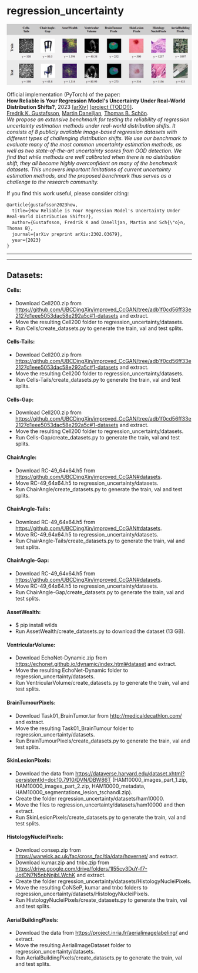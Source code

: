 # regression_uncertainty

![overview image](regression_uncertainty.png)

Official implementation (PyTorch) of the paper: \
**How Reliable is Your Regression Model's Uncertainty Under Real-World Distribution Shifts?**, 2023 [[arXiv]](https://arxiv.org/abs/2302.03679) [[project (TODO!)]](). \
[Fredrik K. Gustafsson](http://www.fregu856.com/), [Martin Danelljan](https://martin-danelljan.github.io/), [Thomas B. Schön](http://user.it.uu.se/~thosc112/). \
_We propose an extensive benchmark for testing the reliability of regression uncertainty estimation methods under real-world distribution shifts. It consists of 8 publicly available image-based regression datasets with different types of challenging distribution shifts. We use our benchmark to evaluate many of the most common uncertainty estimation methods, as well as two state-of-the-art uncertainty scores from OOD detection. We find that while methods are well calibrated when there is no distribution shift, they all become highly overconfident on many of the benchmark datasets. This uncovers important limitations of current uncertainty estimation methods, and the proposed benchmark thus serves as a challenge to the research community._

If you find this work useful, please consider citing:
```
@article{gustafsson2023how,
  title={How Reliable is Your Regression Model's Uncertainty Under Real-World Distribution Shifts?},
  author={Gustafsson, Fredrik K and Danelljan, Martin and Sch{\"o}n, Thomas B},
  journal={arXiv preprint arXiv:2302.03679},
  year={2023}
}
```




***
***

## Datasets:

#### Cells:
- Download Cell200.zip from https://github.com/UBCDingXin/improved_CcGAN/tree/adb1f0cd56ff33e2127d1eee5053dac58e292a5c#1-datasets and extract.
- Move the resulting Cell200 folder to regression_uncertainty/datasets.
- Run Cells/create_datasets.py to generate the train, val and test splits.

#### Cells-Tails:
- Download Cell200.zip from https://github.com/UBCDingXin/improved_CcGAN/tree/adb1f0cd56ff33e2127d1eee5053dac58e292a5c#1-datasets and extract.
- Move the resulting Cell200 folder to regression_uncertainty/datasets.
- Run Cells-Tails/create_datasets.py to generate the train, val and test splits.

#### Cells-Gap:
- Download Cell200.zip from https://github.com/UBCDingXin/improved_CcGAN/tree/adb1f0cd56ff33e2127d1eee5053dac58e292a5c#1-datasets and extract.
- Move the resulting Cell200 folder to regression_uncertainty/datasets.
- Run Cells-Gap/create_datasets.py to generate the train, val and test splits.

#### ChairAngle:
- Download RC-49_64x64.h5 from https://github.com/UBCDingXin/improved_CcGAN#datasets.
- Move RC-49_64x64.h5 to regression_uncertainty/datasets.
- Run ChairAngle/create_datasets.py to generate the train, val and test splits.

#### ChairAngle-Tails:
- Download RC-49_64x64.h5 from https://github.com/UBCDingXin/improved_CcGAN#datasets.
- Move RC-49_64x64.h5 to regression_uncertainty/datasets.
- Run ChairAngle-Tails/create_datasets.py to generate the train, val and test splits.

#### ChairAngle-Gap:
- Download RC-49_64x64.h5 from https://github.com/UBCDingXin/improved_CcGAN#datasets.
- Move RC-49_64x64.h5 to regression_uncertainty/datasets.
- Run ChairAngle-Gap/create_datasets.py to generate the train, val and test splits.

#### AssetWealth:
- $ pip install wilds
- Run AssetWealth/create_datasets.py to download the dataset (13 GB).

#### VentricularVolume:
- Download EchoNet-Dynamic.zip from https://echonet.github.io/dynamic/index.html#dataset and extract.
- Move the resulting EchoNet-Dynamic folder to regression_uncertainty/datasets.
- Run VentricularVolume/create_datasets.py to generate the train, val and test splits.

#### BrainTumourPixels:
- Download Task01_BrainTumor.tar from http://medicaldecathlon.com/ and extract.
- Move the resulting Task01_BrainTumour folder to regression_uncertainty/datasets.
- Run BrainTumourPixels/create_datasets.py to generate the train, val and test splits.

#### SkinLesionPixels:
- Download the data from https://dataverse.harvard.edu/dataset.xhtml?persistentId=doi:10.7910/DVN/DBW86T (HAM10000_images_part_1.zip, HAM10000_images_part_2.zip, HAM10000_metadata, HAM10000_segmentations_lesion_tschandl.zip).
- Create the folder regression_uncertainty/datasets/ham10000.
- Move the files to regression_uncertainty/datasets/ham10000 and then extract.
- Run SkinLesionPixels/create_datasets.py to generate the train, val and test splits.

#### HistologyNucleiPixels:
- Download consep.zip from https://warwick.ac.uk/fac/cross_fac/tia/data/hovernet/ and extract.
- Download kumar.zip and tnbc.zip from https://drive.google.com/drive/folders/1l55cv3DuY-f7-JotDN7N5nbNnjbLWchK and extract.
- Create the folder regression_uncertainty/datasets/HistologyNucleiPixels.
- Move the resulting CoNSeP, kumar and tnbc folders to regression_uncertainty/datasets/HistologyNucleiPixels.
- Run HistologyNucleiPixels/create_datasets.py to generate the train, val and test splits.

#### AerialBuildingPixels:
- Download the data from https://project.inria.fr/aerialimagelabeling/ and extract.
- Move the resulting AerialImageDataset folder to regression_uncertainty/datasets.
- Run AerialBuildingPixels/create_datasets.py to generate the train, val and test splits.
